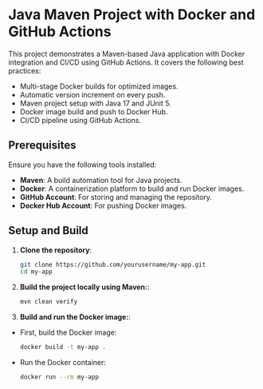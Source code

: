 # Java Maven Project with Docker and GitHub Actions

This project demonstrates a Maven-based Java application with Docker integration and CI/CD using GitHub Actions. It covers the following best practices:

- Multi-stage Docker builds for optimized images.
- Automatic version increment on every push.
- Maven project setup with Java 17 and JUnit 5.
- Docker image build and push to Docker Hub.
- CI/CD pipeline using GitHub Actions.



## Prerequisites

Ensure you have the following tools installed:

- **Maven**: A build automation tool for Java projects.
- **Docker**: A containerization platform to build and run Docker images.
- **GitHub Account**: For storing and managing the repository.
- **Docker Hub Account**: For pushing Docker images.

## Setup and Build

1. **Clone the repository**:

   ```bash
   git clone https://github.com/yourusername/my-app.git
   cd my-app
   ```

2. **Build the project locally using Maven:**:

   ```bash
   mvn clean verify
   ```

3. **Build and run the Docker image:**:
- First, build the Docker image:
   ```bash
   docker build -t my-app .
   ```
- Run the Docker container:
   ```bash
   docker run --rm my-app
   ```


